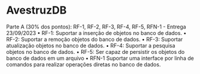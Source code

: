 # AvestruzDB

Parte A (30% dos pontos): RF-1, RF-2, RF-3, RF-4, RF-5, RFN-1 - Entrega 23/09/2023
• RF-1: Suportar a inserção de objetos no banco de dados.
• RF-2: Suportar a remoção objetos do banco de dados.
• RF-3: Suportar atualização objetos no banco de dados.
• RF-4: Suportar a pesquisa objetos no banco de dados.
• RF-5: Ser capaz de persistir os objetos do banco de dados em um arquivo
• RFN-1 Suportar uma interface por linha de comandos para realizar operações diretas no
banco de dados.
